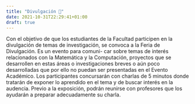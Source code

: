 ```yaml
---
title: "Divulgación 📢"
date: 2021-10-31T22:29:41+01:00
draft: true
---
```


Con el objetivo de que los estudiantes de la Facultad participen en la divulgación de
temas de investigación, se convoca a la Feria de Divulgación. Es un evento para comuni-
car sobre temas de interés relacionados con la Matemática y la Computación, proyectos
que se desarrollen en estas áreas o investigaciones breves o aún poco desarrolladas que
por ello no puedan ser presentadas en el Evento Académico.
Los participantes concursarán con charlas de 5 minutos donde tratarán de exponer lo
aprendido en el tema y de buscar interés en la audencia. Previo a la exposición, podrán reunirse con profesores que los ayudarán a preparar adecuadamente su charla.
